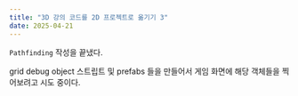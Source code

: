 ```yaml
---
title: "3D 강의 코드를 2D 프로젝트로 옮기기 3"
date: 2025-04-21
---
```


`Pathfinding` 작성을 끝냈다.

grid debug object 스트립트 및 prefabs 들을 만들어서 게임 화면에 해당 객체들을 찍어보려고 시도 중이다.
